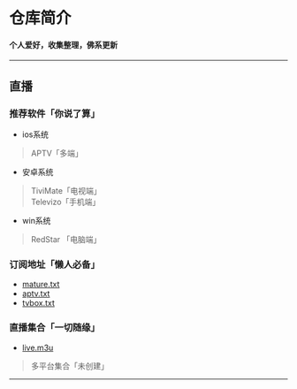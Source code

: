 # 仓库简介
#### 个人爱好，收集整理，佛系更新
---
## 直播
### 推荐软件「你说了算」
* ios系统
> APTV「多端」
* 安卓系统
>TiviMate「电视端」  
>Televizo「手机端」
* win系统
>RedStar 「电脑端」

### 订阅地址「懒人必备」 
* [mature.txt](https://cdn.jsdelivr.net/gh/hanzhenlin/ops@main/live/mature.txt)
* [aptv.txt](https://cdn.jsdelivr.net/gh/hanzhenlin/ops@main/live/aptv.txt)
* [tvbox.txt](https://cdn.jsdelivr.net/gh/hanzhenlin/ops@main/live/tvbox.txt)


### 直播集合「一切随缘」  
* [live.m3u](https://raw.githubusercontent.com/YanG-1989/m3u/main/live.m3u)
> 多平台集合「未创建」
---